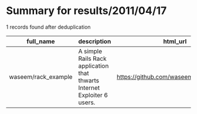 
# Summary for results/2011/04/17
    
1 records found after deduplication

| full_name | description | html_url | matched_list | matched_count | pushed_at | size | stargazers_count | language | forks_count |
|---------------------|--------------------------------------------------------------------------|----------------------------------------|----------------|-----------------|---------------------------|--------|--------------------|------------|---------------|
| waseem/rack_example | A simple Rails Rack application that thwarts Internet Exploiter 6 users. | https://github.com/waseem/rack_example | ['exploit'] | 1 | 2011-04-17 18:12:38+00:00 | 168 | 1 | JavaScript | 0 |
